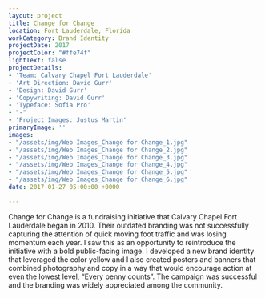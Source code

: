 ```yaml
---
layout: project
title: Change for Change
location: Fort Lauderdale, Florida
workCategory: Brand Identity
projectDate: 2017
projectColor: "#ffe74f"
lightText: false
projectDetails:
- 'Team: Calvary Chapel Fort Lauderdale'
- 'Art Direction: David Gurr'
- 'Design: David Gurr'
- 'Copywriting: David Gurr'
- 'Typeface: Sofia Pro'
- "-"
- 'Project Images: Justus Martin'
primaryImage: ''
images:
- "/assets/img/Web Images_Change for Change_1.jpg"
- "/assets/img/Web Images_Change for Change_2.jpg"
- "/assets/img/Web Images_Change for Change_3.jpg"
- "/assets/img/Web Images_Change for Change_4.jpg"
- "/assets/img/Web Images_Change for Change_5.jpg"
- "/assets/img/Web Images_Change for Change_6.jpg"
date: 2017-01-27 05:00:00 +0000

---
```

Change for Change is a fundraising initiative that Calvary Chapel Fort Lauderdale began in 2010. Their outdated branding was not successfully capturing the attention of quick moving foot traffic and was losing momentum each year. I saw this as an opportunity to reintroduce the initiative with a bold public-facing image. I developed a new brand identity that leveraged the color yellow and I also created posters and banners that combined photography and copy in a way that would encourage action at even the lowest level, “Every penny counts”. The campaign was successful and the branding was widely appreciated among the community.